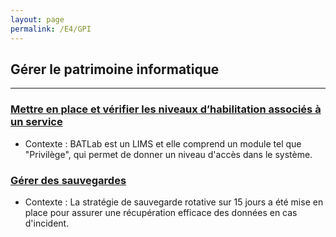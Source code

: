 ```yaml
---
layout: page
permalink: /E4/GPI
---
```

## Gérer le patrimoine informatique
---
### [Mettre en place et vérifier les niveaux d’habilitation associés à un service](SP1-1)
- Contexte :
    BATLab est un LIMS et elle comprend un module tel que "Privilège", qui permet de donner un niveau d'accès dans le système. 

### [Gérer des sauvegardes](SP2-1)
- Contexte :
    La stratégie de sauvegarde rotative sur 15 jours a été mise en place pour assurer une récupération efficace des données en cas d'incident. 